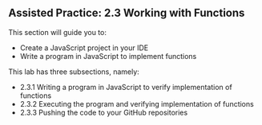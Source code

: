 ## Assisted Practice: 2.3 Working with Functions

This section will guide you to: 
 - Create a JavaScript project in your IDE 
 - Write a program in JavaScript to implement functions


This lab has three subsections, namely:
 - 2.3.1 Writing a program in JavaScript to verify implementation of functions
 - 2.3.2 Executing the program and verifying implementation of functions
 - 2.3.3 Pushing the code to your GitHub repositories
